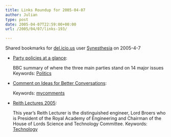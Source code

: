 ```yaml
---
title: Links Roundup for 2005-04-07
author: Julian
type: post
date: 2005-04-07T22:59:00+00:00
url: /2005/04/07/links-193/

---
```

Shared bookmarks for [del.icio.us][1] user  [Synesthesia][2] on 2005-4-7

  * [Party policies at a glance][3]:
  
    BBC summary of where the three main parties stand on 14 major issues Keywords: [Politics][4]
  * [Comment on Ideas for Better Conversations][5]:
   
    Keywords: [mycomments][6]
  * [Reith Lectures 2005][7]:
  
    This year&#8217;s Reith Lecturer is the distinguished engineer, Lord Broers who is President of the Royal Academy of Engineering and Chairman of the House of Lords Science and Technology Committee. Keywords: [Technology][8]

 [1]: http://del.icio.us/
 [2]: http://del.icio.us/synesthesia
 [3]: http://news.bbc.co.uk/1/hi/in_depth/uk_politics/2004/party_policies_at_a_glance/default.stm "http://news.bbc.co.uk/1/hi/in_depth/uk_politics/2004/party_policies_at_a_glance/default.stm"
 [4]: http://del.icio.us/synesthesia/Politics
 [5]: http://rcs.salon.com/rcsComments/comments?u=2007 "http://rcs.salon.com/rcsComments/comments?u=2007"
 [6]: http://del.icio.us/synesthesia/mycomments
 [7]: http://www.bbc.co.uk/radio4/reith2005/ "http://www.bbc.co.uk/radio4/reith2005/"
 [8]: http://del.icio.us/synesthesia/Technology